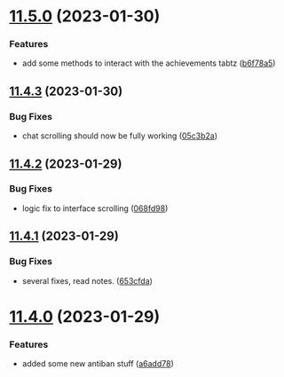 # [11.5.0](https://github.com/Torwent/WaspLib/compare/v11.4.3...v11.5.0) (2023-01-30)


### Features

* add some methods to interact with the achievements tabtz ([b6f78a5](https://github.com/Torwent/WaspLib/commit/b6f78a59905b110f907e5af0c999ac95cafc763d))



## [11.4.3](https://github.com/Torwent/WaspLib/compare/v11.4.2...v11.4.3) (2023-01-30)


### Bug Fixes

* chat scrolling should now be fully working ([05c3b2a](https://github.com/Torwent/WaspLib/commit/05c3b2a5023818cde354af6ac207db4d718d47c6))



## [11.4.2](https://github.com/Torwent/WaspLib/compare/v11.4.1...v11.4.2) (2023-01-29)


### Bug Fixes

* logic fix to interface scrolling ([068fd98](https://github.com/Torwent/WaspLib/commit/068fd980cf19f45c473ed741c44ed9336d05747e))



## [11.4.1](https://github.com/Torwent/WaspLib/compare/v11.4.0...v11.4.1) (2023-01-29)


### Bug Fixes

* several fixes, read notes. ([653cfda](https://github.com/Torwent/WaspLib/commit/653cfdabf1e27b14bb318995fe5dbcc04c09072d))



# [11.4.0](https://github.com/Torwent/WaspLib/compare/v11.3.6...v11.4.0) (2023-01-29)


### Features

* added some new antiban stuff ([a6add78](https://github.com/Torwent/WaspLib/commit/a6add7834fbb663fae05cf8d656e7fb0f0ec371f))



